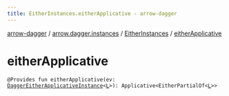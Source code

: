 ```yaml
---
title: EitherInstances.eitherApplicative - arrow-dagger
---
```


[arrow-dagger](../../index.html) / [arrow.dagger.instances](../index.html) / [EitherInstances](index.html) / [eitherApplicative](./either-applicative.html)

# eitherApplicative

`@Provides fun eitherApplicative(ev: `[`DaggerEitherApplicativeInstance`](../-dagger-either-applicative-instance/index.html)`<`[`L`](index.html#L)`>): Applicative<EitherPartialOf<`[`L`](index.html#L)`>>`